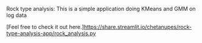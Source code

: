 Rock type analysis: This is a simple application doing KMeans and GMM on log data

[Feel free to check it out here.]https://share.streamlit.io/chetanupes/rock-type-analysis-app/rock_analysis.py
